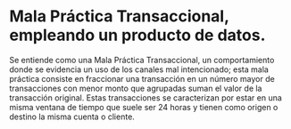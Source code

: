 # Mala Práctica Transaccional, empleando un producto de datos.

Se entiende como una Mala Práctica Transaccional, un comportamiento donde se evidencia un
uso de los canales mal intencionado; esta mala práctica consiste en fraccionar una transacción en
un número mayor de transacciones con menor monto que agrupadas suman el valor de la
transacción original. Estas transacciones se caracterizan por estar en una misma ventana de
tiempo que suele ser 24 horas y tienen como origen o destino la misma cuenta o cliente.
